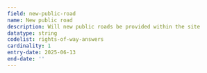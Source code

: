 ```yaml
---
field: new-public-road
name: New public road
description: Will new public roads be provided within the site
datatype: string
codelist: rights-of-way-answers
cardinality: 1
entry-date: 2025-06-13
end-date: ''
---
```

